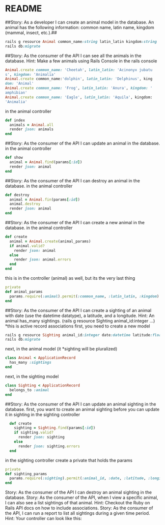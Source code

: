 # README

##Story: As a developer I can create an animal model in the database. An animal has the following information: common name, latin name, kingdom (mammal, insect, etc.).##
```ruby
rails g resource Animal common_name:string latin_latin kingdom:string
rails db:migrate
```

##Story: As the consumer of the API I can see all the animals in the database.
Hint: Make a few animals using Rails Console
in the rails console
```ruby
Animal.create common_name: 'Cheetah', latin_latin: 'Acinonyx jubatu
s', kingdom: 'Animalia'
Animal.create common_name:'dolphin', latin_latin: 'Delphinus', king
dom: 'Animal'
Animal.create common_name: 'Frog', latin_latin: 'Anura', kingdom: '
amphibian'
Animal.create common_name: 'Eagle', latin_latin: 'Aquila', kingdom:
'Animalia'
```
in the animal controller
```ruby
def index
  animals = Animal.all
  render json: animals
end
```
##Story: As the consumer of the API I can update an animal in the database.
in the animal controller
```ruby
def show
  animal = Animal.find(params[:id])
  render json: animal
end
```
##Story: As the consumer of the API I can destroy an animal in the database.
in the animal controller
```ruby
def destroy
  animal = Animal.fin(params[:id])
  animal.destroy
  render json: animal
end
```
##Story: As the consumer of the API I can create a new animal in the database.
in the animal controller
```ruby
def create
  animal = Animal.create(animal_params)
  if animal.valid?
    render json: animal
  else
    render json: animal.errors
  end
end
```
this is in the controller (animal) as well, but its the very last thing
```ruby
private
def animal_params
  params.require(:animal).permit(:common_name, :latin_latin, :kingdom)
end
```
##Story: As the consumer of the API I can create a sighting of an animal with date (use the datetime datatype), a latitude, and a longitude.
Hint: An animal has_many sightings. (rails g resource Sighting animal_id:integer ...) *this is active record associations
first, you need to create a new model
```ruby
rails g resource Sighting animal_id:integer date:datetime latitude:float longitude:float
rails db:migrate
```
next, in the animal model (it *sighting will be pluralized)
```ruby
class Animal < ApplicationRecord
  has_many :sightings
end
```
next, in the sighting model
```ruby
class Sighting < ApplicationRecord
  belongs_to :animal
end
```

##Story: As the consumer of the API I can update an animal sighting in the database.
first, you want to create an animal sighting before you can update it
in sighting
in the sighting controller
```ruby
  def create
    sighting = Sighting.find(params[:id])
    if sighting.valid?
      render json: sighting
    else
      render json: sighting.errors
  end
```
in the sighting controller create a private that holds the params
```ruby
private
def sighting_params
  params.require(:sighting).permit(:animal_id, :date, :latitude, :longitude)
end
```
Story: As the consumer of the API I can destroy an animal sighting in the database.
Story: As the consumer of the API, when I view a specific animal, I can also see a list sightings of that animal.
Hint: Checkout the Ruby on Rails API docs on how to include associations.
Story: As the consumer of the API, I can run a report to list all sightings during a given time period.
Hint: Your controller can look like this:
